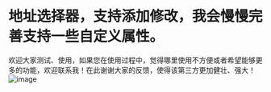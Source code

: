 # 地址选择器，支持添加修改，我会慢慢完善支持一些自定义属性。
欢迎大家测试、使用，如果您在使用过程中，觉得哪里使用不方便或者希望能够更多的功能，欢迎联系我！在此谢谢大家的反馈，使得该第三方更加健壮、强大！
![image](https://github.com/chengziios/CZAddress/edit/master/shoot.gif)  
